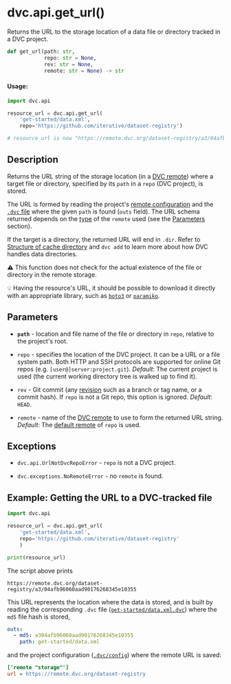 # dvc.api.get_url()

Returns the URL to the storage location of a data file or directory tracked in a
<abbr>DVC project</abbr>.

```py
def get_url(path: str,
            repo: str = None,
            rev: str = None,
            remote: str = None) -> str
```

#### Usage:

```py
import dvc.api

resource_url = dvc.api.get_url(
    'get-started/data.xml',
    repo='https://github.com/iterative/dataset-registry')

# resource_url is now "https://remote.dvc.org/dataset-registry/a3/04afb96060aad90176268345e10355"
```

## Description

Returns the URL string of the storage location (in a
[DVC remote](/doc/command-reference/remote)) where a target file or directory,
specified by its `path` in a `repo` (<abbr>DVC project</abbr>), is stored.

The URL is formed by reading the project's
[remote configuration](/doc/command-reference/config#remote) and the
[`.dvc` file](/doc/user-guide/dvc-file-format) where the given `path` is found
(`outs` field). The URL schema returned depends on the
[type](/doc/command-reference/remote/add#supported-storage-types) of the
`remote` used (see the [Parameters](#parameters) section).

If the target is a directory, the returned URL will end in `.dir`. Refer to
[Structure of cache directory](/doc/user-guide/dvc-files-and-directories#structure-of-cache-directory)
and `dvc add` to learn more about how DVC handles data directories.

⚠️ This function does not check for the actual existence of the file or
directory in the remote storage.

💡 Having the resource's URL, it should be possible to download it directly with
an appropriate library, such as
[`boto3`](https://boto3.amazonaws.com/v1/documentation/api/latest/reference/services/s3.html#S3.Object.download_fileobj)
or
[`paramiko`](https://docs.paramiko.org/en/stable/api/sftp.html#paramiko.sftp_client.SFTPClient.get).

## Parameters

- **`path`** - location and file name of the file or directory in `repo`,
  relative to the project's root.

- `repo` - specifies the location of the DVC project. It can be a URL or a file
  system path. Both HTTP and SSH protocols are supported for online Git repos
  (e.g. `[user@]server:project.git`). _Default_: The current project is used
  (the current working directory tree is walked up to find it).

- `rev` - Git commit (any [revision](https://git-scm.com/docs/revisions) such as
  a branch or tag name, or a commit hash). If `repo` is not a Git repo, this
  option is ignored. _Default_: `HEAD`.

- `remote` - name of the [DVC remote](/doc/command-reference/remote) to use to
  form the returned URL string. _Default_: The
  [default remote](/doc/command-reference/remote/default) of `repo` is used.

## Exceptions

- `dvc.api.UrlNotDvcRepoError` - `repo` is not a DVC project.

- `dvc.exceptions.NoRemoteError` - no `remote` is found.

## Example: Getting the URL to a DVC-tracked file

```py
import dvc.api

resource_url = dvc.api.get_url(
    'get-started/data.xml',
    repo='https://github.com/iterative/dataset-registry'
    )

print(resource_url)
```

The script above prints

`https://remote.dvc.org/dataset-registry/a3/04afb96060aad90176268345e10355`

This URL represents the location where the data is stored, and is built by
reading the corresponding `.dvc` file
([`get-started/data.xml.dvc`](https://github.com/iterative/dataset-registry/blob/master/get-started/data.xml.dvc))
where the `md5` file hash is stored,

```yaml
outs:
  - md5: a304afb96060aad90176268345e10355
    path: get-started/data.xml
```

and the project configuration
([`.dvc/config`](https://github.com/iterative/dataset-registry/blob/master/.dvc/config))
where the remote URL is saved:

```ini
['remote "storage"']
url = https://remote.dvc.org/dataset-registry
```
